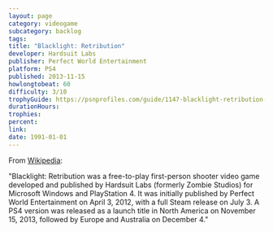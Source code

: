 ```yaml
---
layout: page
category: videogame
subcategory: backlog
tags:
title: "Blacklight: Retribution"
developer: Hardsuit Labs
publisher: Perfect World Entertainment
platform: PS4
published: 2013-11-15
howlongtobeat: 60
difficulty: 3/10
trophyGuide: https://psnprofiles.com/guide/1147-blacklight-retribution-trophy-guide
durationHours:
trophies:
percent:
link:
date: 1991-01-01
---
```


From [Wikipedia](https://en.wikipedia.org/wiki/Blacklight:_Retribution):

"Blacklight: Retribution was a free-to-play first-person shooter video game developed and published by Hardsuit Labs (formerly Zombie Studios) for Microsoft Windows and PlayStation 4. It was initially published by Perfect World Entertainment on April 3, 2012, with a full Steam release on July 3. A PS4 version was released as a launch title in North America on November 15, 2013, followed by Europe and Australia on December 4."
